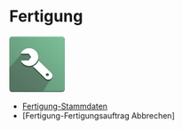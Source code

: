 # Fertigung
![icons_odoo_mrp](assets/icons_odoo_mrp.png)

* [Fertigung-Stammdaten](Fertigung-Stammdaten.md)
* [Fertigung-Fertigungsauftrag Abbrechen]
